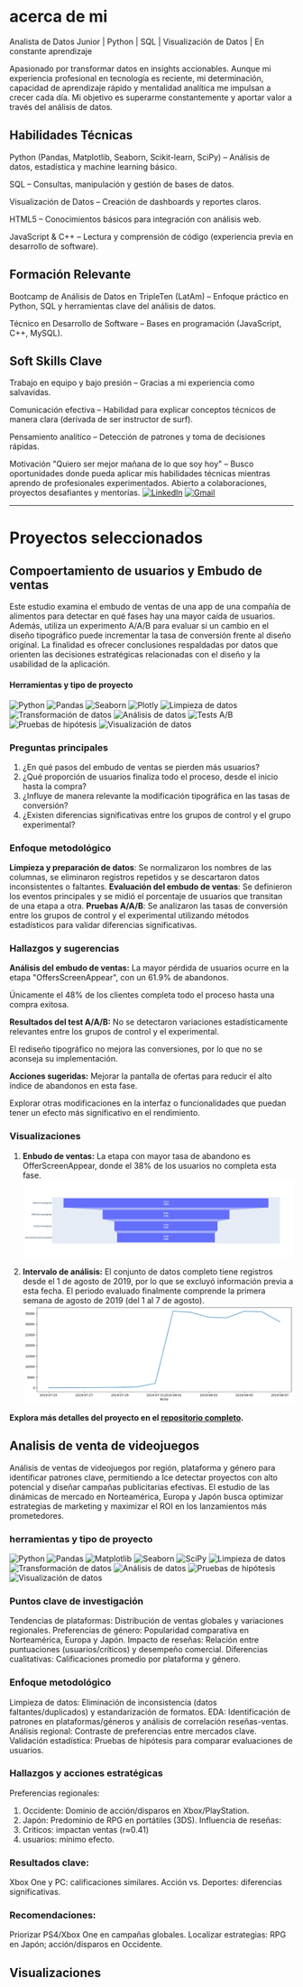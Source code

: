 # acerca de mi
Analista de Datos Junior | Python | SQL | Visualización de Datos | En constante aprendizaje

Apasionado por transformar datos en insights accionables. Aunque mi experiencia profesional en tecnología es reciente, mi determinación, capacidad de aprendizaje rápido y mentalidad analítica me impulsan a crecer cada día. Mi objetivo es superarme constantemente y aportar valor a través del análisis de datos.

## Habilidades Técnicas
Python (Pandas, Matplotlib, Seaborn, Scikit-learn, SciPy) – Análisis de datos, estadística y machine learning básico.

SQL – Consultas, manipulación y gestión de bases de datos.

Visualización de Datos – Creación de dashboards y reportes claros.

HTML5 – Conocimientos básicos para integración con análisis web.

JavaScript & C++ – Lectura y comprensión de código (experiencia previa en desarrollo de software).

## Formación Relevante
Bootcamp de Análisis de Datos en TripleTen (LatAm) – Enfoque práctico en Python, SQL y herramientas clave del análisis de datos.

Técnico en Desarrollo de Software – Bases en programación (JavaScript, C++, MySQL).

## Soft Skills Clave
Trabajo en equipo y bajo presión – Gracias a mi experiencia como salvavidas.

Comunicación efectiva – Habilidad para explicar conceptos técnicos de manera clara (derivada de ser instructor de surf).

Pensamiento analítico – Detección de patrones y toma de decisiones rápidas.

Motivación
"Quiero ser mejor mañana de lo que soy hoy" – Busco oportunidades donde pueda aplicar mis habilidades técnicas mientras aprendo de profesionales experimentados. Abierto a colaboraciones, proyectos desafiantes y mentorías.
[![LinkedIn](https://img.shields.io/badge/linkedin-%23295F98.svg?style=for-the-badge&logo=linkedin&logoColor=white)](https://www.linkedin.com/in/roberto-aldaz-corona/)
[![Gmail](https://img.shields.io/badge/Microsoft_Outlook-295F98?style=for-the-badge&logo=microsoft-outlook&logoColor=white)](mailto:roberto.aldaz@gmail.com)

* * *

# Proyectos seleccionados

## Compoertamiento de usuarios y Embudo de ventas

Este estudio examina el embudo de ventas de una app de una compañía de alimentos para detectar en qué fases hay una mayor caída de usuarios. Además, utiliza un experimento A/A/B para evaluar si un cambio en el diseño tipográfico puede incrementar la tasa de conversión frente al diseño original. La finalidad es ofrecer conclusiones respaldadas por datos que orienten las decisiones estratégicas relacionadas con el diseño y la usabilidad de la aplicación.

#### Herramientas y tipo de proyecto
![Python](https://img.shields.io/badge/python-357ebd?style=for-the-badge&logo=python&logoColor=white)
![Pandas](https://img.shields.io/badge/pandas-%23357ebd.svg?style=for-the-badge&logo=pandas&logoColor=white)
![Seaborn](https://img.shields.io/badge/Seaborn-357ebd?style=for-the-badge)
![Plotly](https://img.shields.io/badge/Plotly-%23357ebd.svg?style=for-the-badge&logo=plotly&logoColor=white)
![Limpieza de datos](https://img.shields.io/badge/Limpieza_de_datos-295F98?style=for-the-badge)
![Transformación de datos](https://img.shields.io/badge/Transformación_de_datos-295F98?style=for-the-badge)
![Análisis de datos](https://img.shields.io/badge/Análisis_de_datos-295F98?style=for-the-badge)
![Tests A/B](https://img.shields.io/badge/Tests_A/B-295F98?style=for-the-badge)
![Pruebas de hipótesis](https://img.shields.io/badge/Pruebas_de_hipótesis-295F98?style=for-the-badge)
![Visualización de datos](https://img.shields.io/badge/Visualización_de_datos-295F98?style=for-the-badge)

### Preguntas principales
1. ¿En qué pasos del embudo de ventas se pierden más usuarios?
2. ¿Qué proporción de usuarios finaliza todo el proceso, desde el inicio hasta la compra?
3. ¿Influye de manera relevante la modificación tipográfica en las tasas de conversión?
4. ¿Existen diferencias significativas entre los grupos de control y el grupo experimental?

### Enfoque metodológico

**Limpieza y preparación de datos**: Se normalizaron los nombres de las columnas, se eliminaron registros repetidos y se descartaron datos inconsistentes o faltantes.
**Evaluación del embudo de ventas**: Se definieron los eventos principales y se midió el porcentaje de usuarios que transitan de una etapa a otra.
**Pruebas A/A/B**: Se analizaron las tasas de conversión entre los grupos de control y el experimental utilizando métodos estadísticos para validar diferencias significativas.

### Hallazgos y sugerencias

**Análisis del embudo de ventas:**
La mayor pérdida de usuarios ocurre en la etapa "OffersScreenAppear", con un 61.9% de abandonos.

Únicamente el 48% de los clientes completa todo el proceso hasta una compra exitosa.

**Resultados del test A/A/B:**
No se detectaron variaciones estadísticamente relevantes entre los grupos de control y el experimental.

El rediseño tipográfico no mejora las conversiones, por lo que no se aconseja su implementación.

**Acciones sugeridas:**
Mejorar la pantalla de ofertas para reducir el alto índice de abandonos en esta fase.

Explorar otras modificaciones en la interfaz o funcionalidades que puedan tener un efecto más significativo en el rendimiento.

### Visualizaciones
 1. **Enbudo de ventas:** La etapa con mayor tasa de abandono es OfferScreenAppear, donde el 38% de los usuarios no completa esta fase.
![Funnel](/assets/img/funnel_11.png)

 2. **Intervalo de análisis:** El conjunto de datos completo tiene registros desde el 1 de agosto de 2019, por lo que se excluyó información previa a esta fecha. El periodo evaluado finalmente comprende la primera semana de agosto de 2019 (del 1 al 7 de agosto).
 ![periodo](/assets/img/line_11.png)

**Explora más detalles del proyecto en el [repositorio completo](https://github.com/Robalcor/test_a-a-b).**

## Analisis de venta de videojuegos
Análisis de ventas de videojuegos por región, plataforma y género para identificar patrones clave, permitiendo a Ice detectar proyectos con alto potencial y diseñar campañas publicitarias efectivas. El estudio de las dinámicas de mercado en Norteamérica, Europa y Japón busca optimizar estrategias de marketing y maximizar el ROI en los lanzamientos más prometedores.

### herramientas y tipo de proyecto
![Python](https://img.shields.io/badge/python-357ebd?style=for-the-badge&logo=python&logoColor=white)
![Pandas](https://img.shields.io/badge/pandas-%23357ebd.svg?style=for-the-badge&logo=pandas&logoColor=white)
![Matplotlib](https://img.shields.io/badge/Matplotlib-%23357ebd.svg?style=for-the-badge&logo=Matplotlib&logoColor=black)
![Seaborn](https://img.shields.io/badge/Seaborn-357ebd?style=for-the-badge)
![SciPy](https://img.shields.io/badge/SciPy-%23357ebd.svg?style=for-the-badge&logo=scipy&logoColor=white)
![Limpieza de datos](https://img.shields.io/badge/Limpieza_de_datos-295F98?style=for-the-badge)
![Transformación de datos](https://img.shields.io/badge/Transformación_de_datos-295F98?style=for-the-badge)
![Análisis de datos](https://img.shields.io/badge/Análisis_de_datos-295F98?style=for-the-badge)
![Pruebas de hipótesis](https://img.shields.io/badge/Pruebas_de_hipótesis-295F98?style=for-the-badge)
![Visualización de datos](https://img.shields.io/badge/Visualización_de_datos-295F98?style=for-the-badge)

### Puntos clave de investigación
Tendencias de plataformas: Distribución de ventas globales y variaciones regionales.
Preferencias de género: Popularidad comparativa en Norteamérica, Europa y Japón.
Impacto de reseñas: Relación entre puntuaciones (usuarios/críticos) y desempeño comercial.
Diferencias cualitativas: Calificaciones promedio por plataforma y género.

### Enfoque metodológico
Limpieza de datos: Eliminación de inconsistencia (datos faltantes/duplicados) y estandarización de formatos.
EDA: Identificación de patrones en plataformas/géneros y análisis de correlación reseñas-ventas.
Análisis regional: Contraste de preferencias entre mercados clave.
Validación estadística: Pruebas de hipótesis para comparar evaluaciones de usuarios.

### Hallazgos y acciones estratégicas
Preferencias regionales:
1. Occidente: Dominio de acción/disparos en Xbox/PlayStation.
2. Japón: Predominio de RPG en portátiles (3DS).
Influencia de reseñas:
1. Críticos: impactan ventas (r≈0.41)
2. usuarios: mínimo efecto.

### Resultados clave:
Xbox One y PC: calificaciones similares.
Acción vs. Deportes: diferencias significativas.

### Recomendaciones:
Priorizar PS4/Xbox One en campañas globales.
Localizar estrategias: RPG en Japón; acción/disparos en Occidente.

## Visualizaciones

